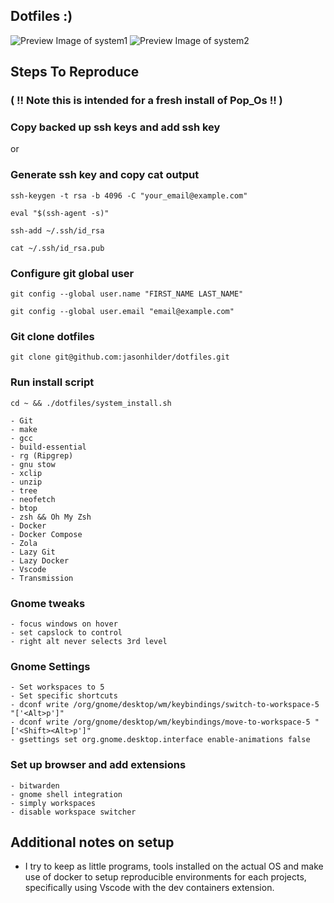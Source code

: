 Dotfiles :)
--------------------------------

![Preview Image of system1](https://github.com/jasonhilder/dotfiles/blob/main/screenshots/preview-1.png)
![Preview Image of system2](https://github.com/jasonhilder/dotfiles/blob/main/screenshots/preview-2.png)

Steps To Reproduce
---

### ( !! Note this is intended for a fresh install of Pop_Os !! )

### Copy backed up ssh keys and add ssh key

or

### Generate ssh key and copy cat output
```
ssh-keygen -t rsa -b 4096 -C "your_email@example.com"

eval "$(ssh-agent -s)"

ssh-add ~/.ssh/id_rsa

cat ~/.ssh/id_rsa.pub
```

### Configure git global user
```
git config --global user.name "FIRST_NAME LAST_NAME"

git config --global user.email "email@example.com"
```

### Git clone dotfiles
```
git clone git@github.com:jasonhilder/dotfiles.git 
```

### Run install script
```
cd ~ && ./dotfiles/system_install.sh
```
    - Git
    - make
    - gcc
    - build-essential
    - rg (Ripgrep)
    - gnu stow
    - xclip
    - unzip
    - tree
    - neofetch
    - btop
    - zsh && Oh My Zsh
    - Docker
    - Docker Compose
    - Zola
    - Lazy Git
    - Lazy Docker
    - Vscode
    - Transmission

### Gnome tweaks 
    - focus windows on hover
    - set capslock to control
    - right alt never selects 3rd level

### Gnome Settings
    - Set workspaces to 5 
    - Set specific shortcuts
    - dconf write /org/gnome/desktop/wm/keybindings/switch-to-workspace-5 "['<Alt>p']"
    - dconf write /org/gnome/desktop/wm/keybindings/move-to-workspace-5 "['<Shift><Alt>p']"
    - gsettings set org.gnome.desktop.interface enable-animations false

### Set up browser and add extensions
    - bitwarden
    - gnome shell integration 
    - simply workspaces
    - disable workspace switcher

## Additional notes on setup

* I try to keep as little programs, tools installed on the actual OS and make use of docker to setup reproducible environments for each projects, specifically using Vscode with the dev containers extension.